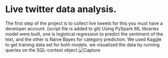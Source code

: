# Live twitter data analysis.
The first step of the project is to collect live tweets for this you must have a developer account. (script file is added to git)
Using PySpark ML libraries model were built, one is logistical regression to predict the sentiment of the text, and the other is Naive Bayes for category prediction.
We used Kaggle to get training data set for both models. 
we visualized the data by running queries on the SQL-context object.![Capture](https://user-images.githubusercontent.com/58078466/146839889-f4b7afc3-fe65-4b68-b40b-9ecfa14face7.png)


